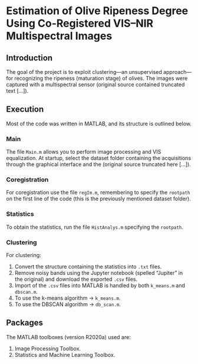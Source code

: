 # Estimation of Olive Ripeness Degree Using Co-Registered VIS–NIR Multispectral Images

## Introduction
The goal of the project is to exploit clustering—an unsupervised approach—for recognizing the ripeness (maturation stage) of olives. The images were captured with a multispectral sensor (original source contained truncated text [...]).

## Execution
Most of the code was written in MATLAB, and its structure is outlined below.

### Main
The file `Main.m` allows you to perform image processing and VIS equalization. At startup, select the dataset folder containing the acquisitions through the graphical interface and the (original source truncated here [...]).

### Coregistration
For coregistration use the file `regIm.m`, remembering to specify the `rootpath` on the first line of the code (this is the previously mentioned dataset folder).

### Statistics
To obtain the statistics, run the file `HistAnalys.m` specifying the `rootpath`.

### Clustering
For clustering:
1. Convert the structure containing the statistics into `.txt` files.
2. Remove noisy bands using the Jupyter notebook (spelled “Jupiter” in the original) and download the exported `.csv` files.
3. Import of the `.csv` files into MATLAB is handled by both `k_means.m` and `dbscan.m`.
4. To use the k-means algorithm → `k_means.m`.
5. To use the DBSCAN algorithm → `db_scan.m`.

## Packages
The MATLAB toolboxes (version R2020a) used are:
1. Image Processing Toolbox.
2. Statistics and Machine Learning Toolbox.